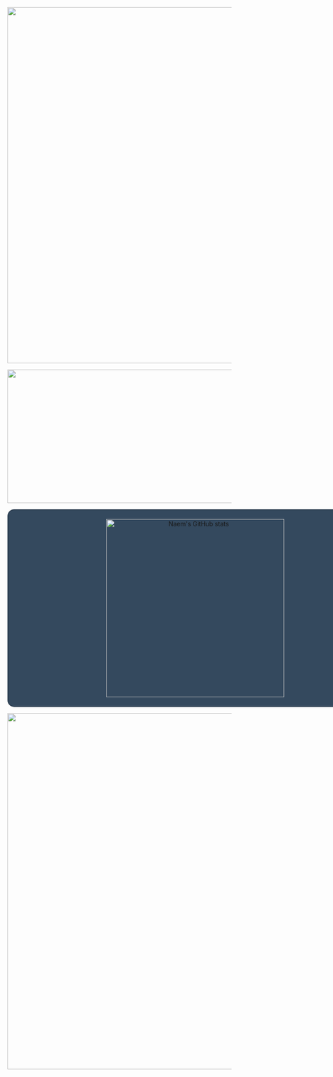 <p align="center">
  
  <!-- <img src="https://capsule-render.vercel.app/api?type=wave&color=#FFFF00&height=250&section=header&text=🌷%20NAEM%20🌱&fontSize=70" width="800"> -->
  <img src="https://capsule-render.vercel.app/api?type=waving&height=270&color=FFD400&section=header&text=🌷%20NAEM%20🌱&fontSize=70" width="800">
</p>

<p align="center">
<a href="https://github.com/devxb/gitanimals">
<img
  src="https://render.gitanimals.org/farms/naemhui"
  width="600"
  height="300"
/>
</a>
</p>

<!--
<div align="center" style="background-color: #1a1b27; padding: 20px; border-radius: 10px; margin: 20px 0;">
  
  [![Solved.ac 프로필](http://mazassumnida.wtf/api/v2/generate_badge?boj=naem)](https://solved.ac/profile/naem)
  ![mazandi profile](http://mazandi.herokuapp.com/api?handle=naem&theme=warm)
</div>
-->

<div align="center">
  <div style="border: 2px solid #2C3E50; border-radius: 15px; padding: 20px; background-color: #34495E; width: 800px; margin: 0 auto;">
    <img src="https://github-readme-stats.vercel.app/api?username=naemhui&show_icons=true&theme=cobalt" alt="Naem's GitHub stats" width="400">
  </div>
</div>

<!--
<div align="center">
  <h3 style="color: #2C3E50;">✨ 저는 함께 일하고 싶은, 실력 있는 개발자가 되고 싶습니다.</h3>
  <h3 style="color: #2C3E50;">🎓 현재는 SSAFY 12기 G캠 회장을 맡고 있습니다.</h3>
  <h3 style="color: #2C3E50;">🌱 개발자 동료로서 함께 성장해나가요!</h3>
</div>
-->

<!--
<p align="center">
  <img src="image.png" width="800">
</p>
-->

<p align="center">
  <img src="https://capsule-render.vercel.app/api?type=waving&height=130&color=FFD400&section=footer" width="800">
</p>
